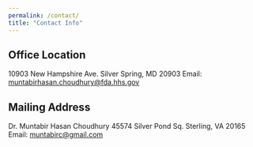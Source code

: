 ```yaml
---
permalink: /contact/
title: "Contact Info"
---
```


## Office Location
10903 New Hampshire Ave.
Silver Spring, MD 20903
Email: [muntabirhasan.choudhury@fda.hhs.gov](mailto:muntabirhasan.choudhury@fda.hhs.gov)

## Mailing Address

Dr. Muntabir Hasan Choudhury
45574 Silver Pond Sq.
Sterling, VA 20165
Email: [muntabirc@gmail.com](mailto:muntabirc@gmail.com)
